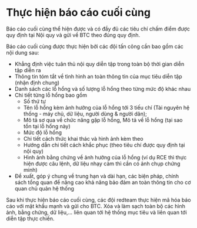 # Thực hiện báo cáo cuối cùng

Báo cáo cuối cùng thể hiện được và có đầy đủ các tiêu chí chấm điểm được quy định tại Nội quy và gửi về BTC theo đúng quy định.

Báo cáo cuối cùng được thực hiện bởi các đội tấn công cần bao gồm các nội dung sau:

- Khẳng định việc tuân thủ nội quy diễn tập trong toàn bộ thời gian diễn tập diễn ra
- Thông tin tóm tắt về tình hình an toàn thông tin của mục tiêu diễn tập (nhận định chung)
- Danh sách các lỗ hổng và số lượng lỗ hổng theo từng mức độ khác nhau
- Chi tiết từng lỗ hổng bao gồm
  + Số thứ tự
  + Tên lỗ hổng kèm ảnh hưởng của lỗ hổng tới 3 tiếu chí (Tài nguyên hệ thống - máy chủ, dữ liệu, người dùng & người dân);
  + Mô tả sơ qua về chức năng gặp lỗ hổng, Mô tả về lỗ hổng (tại sao tồn tại lỗ hổng này)
  + Mức độ lỗ hổng
  + Chi tiết cách thức khai thác và hình ảnh kèm theo
  + Hướng dẫn chi tiết cách khắc phục (theo tiêu chí được quy định tại nội quy)
  + Hình ảnh bằng chứng về ảnh hưởng của lỗ hổng (ví dụ RCE thì thực hiện được câu lệnh, dữ liệu nhạy cảm thì cần có ảnh chụp chứng minh)
- Đề xuất, góp ý chung về trung hạn và dài hạn, các biện pháp, chính sách tổng quan để nâng cao khả năng bảo đảm an toàn thông tin cho cơ quan chủ quản hệ thống

Sau khi thực hiện báo cáo cuối cùng, các đội redteam thực hiện mã hóa báo cáo với mật khẩu mạnh và gửi cho BTC. Xóa và làm sạch toàn bộ các hình ảnh, bằng chứng, dữ liệu,... liên quan tới hệ thống mục tiêu và liên quan tới diễn tập thực chiến.
